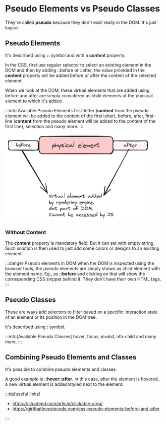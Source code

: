 # Pseudo Elements vs Pseudo Classes

They're called **pseudo** because they don't exist really in the DOM.
It's just logical.

## Pseudo Elements

It's described using **::** symbol and with a **content** property.

In the CSS, first use regular selector to select an existing element in the DOM and
then by adding ::before or ::after, the value provided in the **content** property will be added before or after the content of the selected element.

When we look at the DOM, these virtual elements that are added using before and after
are simply considered as child elements of the physical element to which it's added.

:::info Available Pseudo Elements
first-letter (**content** from the pseudo element will be added to the content of the first letter),
before, after, first-line (**content** from the pseudo element will be added to the content of the first line),
selection and many more.
:::

![pseudo elements](../../static/img/pseudo-elements.excalidraw.png)

### Without Content

The **content** property is mandatory field. But it can set with empty string.
Such solution is then used to just add some colors or designs to an existing element.

:::danger Pseudo elements in DOM
when the DOM is inspected using the browser tools, the pseudo elements are simply shown as child element with the element name.
Eg., as **::before** and clicking on that will show the corresponding CSS snippet behind it.
They don't have their own HTML tags.
:::

## Pseudo Classes

These are ways add selectors to filter based on a specific interaction state of an element or its position in the DOM tree.

It's described using **:** symbol.

:::info[Available Pseudo Classes]
hover, focus, invalid, nth-child and many more.
:::

## Combining Pseudo Elements and Classes

It's possible to combine pseudo elements and classes.

A good example is **::hover::after**. In this case, after the element is hovered, a new virtual element is added/styled next to the element.

:::tip[useful links]

- https://ishadeed.com/article/clickable-area/
- https://girlthatlovestocode.com/css-pseudo-elements-before-and-after

:::
